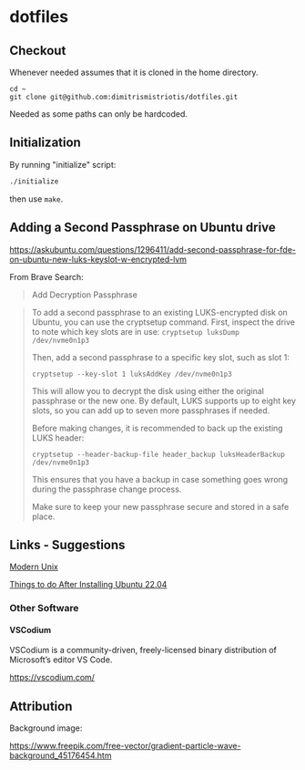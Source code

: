 # dotfiles

## Checkout

Whenever needed assumes that it is cloned in the home directory.

```shell
cd ~
git clone git@github.com:dimitrismistriotis/dotfiles.git
```

Needed as some paths can only be hardcoded.

## Initialization

By running "initialize" script:

```bash
./initialize
```

then use `make`.

## Adding a Second Passphrase on Ubuntu drive

<https://askubuntu.com/questions/1296411/add-second-passphrase-for-fde-on-ubuntu-new-luks-keyslot-w-encrypted-lvm>

From Brave Search:

> Add Decryption Passphrase

> To add a second passphrase to an existing LUKS-encrypted disk on Ubuntu, you can use the cryptsetup command. First, inspect the drive to note which key slots are in use:
> `cryptsetup luksDump /dev/nvme0n1p3`
>
> Then, add a second passphrase to a specific key slot, such as slot 1:
>
> `cryptsetup --key-slot 1 luksAddKey /dev/nvme0n1p3`
>
> This will allow you to decrypt the disk using either the original passphrase or the new one. By default, LUKS supports up to eight key slots, so you can add up to seven more passphrases if needed.
>
> Before making changes, it is recommended to back up the existing LUKS header:
>
> `cryptsetup --header-backup-file header_backup luksHeaderBackup /dev/nvme0n1p3`
>
> This ensures that you have a backup in case something goes wrong during the passphrase change process.
>
> Make sure to keep your new passphrase secure and stored in a safe place.


## Links - Suggestions

[Modern Unix](https://github.com/ibraheemdev/modern-unix)

[Things to do After Installing Ubuntu 22.04](https://itsfoss.com/things-to-do-after-installing-ubuntu-22-04/)

### Other Software

#### VSCodium

VSCodium is a community-driven, freely-licensed binary distribution of Microsoft’s editor VS Code.

<https://vscodium.com/>

## Attribution

Background image:

<https://www.freepik.com/free-vector/gradient-particle-wave-background_45176454.htm>

